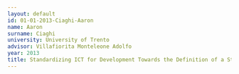```yaml
---
layout: default 
id: 01-01-2013-Ciaghi-Aaron
name: Aaron
surname: Ciaghi
university: University of Trento
advisor: Villafiorita Monteleone Adolfo
year: 2013
title: Standardizing ICT for Development Towards the Definition of a Standard Process and Maturity Model for ICTD Projects
---
```

